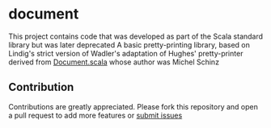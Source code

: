# document

This project contains code that was developed as part of the Scala standard library but was later deprecated
A basic pretty-printing library, based on Lindig's strict version of Wadler's adaptation of Hughes' pretty-printer derived from [Document.scala](https://github.com/scala/scala/blob/v2.11.8/src/library/scala/text/Document.scala) whose author was Michel Schinz

## Contribution

Contributions are greatly appreciated.
Please fork this repository and open a pull request to add more features or [submit issues](https://github.com/weso/document/issues)
